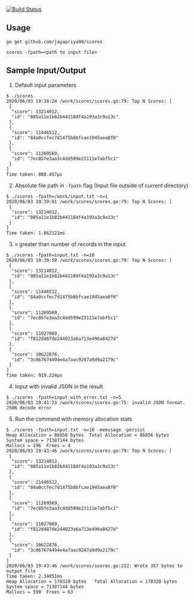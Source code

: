 [![Build Status](https://travis-ci.com/jayapriya90/scores.svg?branch=master)](https://travis-ci.com/jayapriya90/scores)

## Usage

```
go get github.com/jayapriya90/scores
```

```
scores -fpath=<path to input file>
```

## Sample Input/Output
1. Default input parameters
```
$ ./scores
2020/06/03 19:38:24 /work/scores/scores.go:79: Top N Scores: [
 {
  "score": 13214012,
  "id": "085a11e1b82b441184f4a193a3c9a13c"
 },
 {
  "score": 11446512,
  "id": "84a0ccfec7d1475b8bfcae1945aea8f0"
 },
 {
  "score": 11269569,
  "id": "7ec85fe3aa3c4dd599e23111e7abf5c1"
 }
]
Time taken: 888.457µs
```

2. Absolute file path in `-fpath` flag (Input file outside of current directory)
```
$ ./scores -fpath=/work/input.txt -n=1
2020/06/03 19:39:01 /work/scores/scores.go:79: Top N Scores: [
 {
  "score": 13214012,
  "id": "085a11e1b82b441184f4a193a3c9a13c"
 }
]
Time taken: 1.862121ms
```

3. `n` greater than number of records in the input
```
$ ./scores -fpath=input.txt -n=10
2020/06/03 19:39:58 /work/scores/scores.go:79: Top N Scores: [
 {
  "score": 13214012,
  "id": "085a11e1b82b441184f4a193a3c9a13c"
 },
 {
  "score": 11446512,
  "id": "84a0ccfec7d1475b8bfcae1945aea8f0"
 },
 {
  "score": 11269569,
  "id": "7ec85fe3aa3c4dd599e23111e7abf5c1"
 },
 {
  "score": 11027069,
  "id": "f812d487de244023a6a713e496a8427d"
 },
 {
  "score": 10622876,
  "id": "3c867674494e4a7aac9247a9d9a2179c"
 }
]
Time taken: 919.224µs
```

4. Input with invalid JSON in the result
```
$ ./scores -fpath=input_with_error.txt -n=5
2020/06/03 19:41:23 /work/scores/scores.go:75: invalid JSON format. JSON decode error
```

5. Run the command with memory allocation stats
```
$ ./scores -fpath=input.txt -n=10 -memusage -persist
Heap Allocation = 86856 bytes  Total Allocation = 86856 bytes
System space = 71387144 bytes
Mallocs = 196  Frees = 4
2020/06/03 19:43:46 /work/scores/scores.go:79: Top N Scores: [
 {
  "score": 13214012,
  "id": "085a11e1b82b441184f4a193a3c9a13c"
 },
 {
  "score": 11446512,
  "id": "84a0ccfec7d1475b8bfcae1945aea8f0"
 },
 {
  "score": 11269569,
  "id": "7ec85fe3aa3c4dd599e23111e7abf5c1"
 },
 {
  "score": 11027069,
  "id": "f812d487de244023a6a713e496a8427d"
 },
 {
  "score": 10622876,
  "id": "3c867674494e4a7aac9247a9d9a2179c"
 }
]
2020/06/03 19:43:46 /work/scores/scores.go:222: Wrote 357 bytes to output file
Time taken: 2.34051ms
Heap Allocation = 178320 bytes   Total Allocation = 178320 bytes
System space = 71387144 bytes
Mallocs = 599  Frees = 63
```
